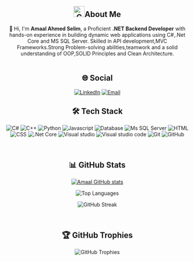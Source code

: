 <h2 align="center">
  <img src ="https://camo.githubusercontent.com/ec5c8741e4ed88b1a5824e32558e15983dbaf6b46ca017418a32e39b4036ba3b/68747470733a2f2f6d65646961322e67697068792e636f6d2f6d656469612f51737347456d706b79454f684243623765312f67697068792e6769663f6369643d656366303565343761306e336769316266716e74716d6f62386739616964316f796a327772336473336d67373030626c267269643d67697068792e676966" width="30" alt="Competitive Programming"/>About Me</h2>
<p align="center">
  👋 Hi, I'm <strong>Amaal Ahmed Selim</strong>, a Proficient <strong>.NET Backend Developer</strong> with hands-on experience in building dynamic web applications using
C#,.Net Core and MS SQL Server. Skilled in API development,MVC Frameworks.Strong Problem-solving
abilities,teamwork and a solid understanding of OOP,SOLID Principles and Clean Architecture.
  <br><br>
</p>

<h2 align="center">🌐 Social</h2>
<p align="center">
<a href="https://www.linkedin.com/in/amaal-selim-b7501228b/" target="blank">
<img src="https://img.icons8.com/?size=50&id=13930&format=png&color=000000" alt="LinkedIn"/></a>
 <a href="mailto:amaalselim27@gmail.com">
    <img src="https://img.icons8.com/?size=50&id=37246&format=png&color=000000" alt="Email"/>
  </a>
</p>

<h2 align="center">🛠 Tech Stack</h2>
<p align="center">
  <img src="https://img.icons8.com/?size=50&id=mhwmyz1eu7T5&format=png&color=000000" alt="C#"/>
  <img src="https://img.icons8.com/?size=50&id=40669&format=png&color=000000" alt="C++"/>
  <img src="https://img.icons8.com/?size=60&id=13441&format=png&color=000000" alt="Python"/>
    <img src="https://img.icons8.com/?size=50&id=PXTY4q2Sq2lG&format=png&color=000000" alt="Javascript"/>
  <img src="https://img.icons8.com/?size=50&id=RXrON5kyN96A&format=png&color=000000" alt="Database"/>
  <img src="https://img.icons8.com/?size=50&id=laYYF3dV0Iew&format=png&color=000000" alt="Ms SQL Server"/>
  <img src="https://img.icons8.com/?size=50&id=20909&format=png&color=000000" alt="HTML"/>
  <img src="https://img.icons8.com/?size=50&id=21278&format=png&color=000000" alt="CSS"/>
  <img src="https://img.icons8.com/?size=50&id=1BC75jFEBED6&format=png&color=000000" alt=".Net Core"/>
  <img src="https://img.icons8.com/?size=50&id=ezj3zaVtImPg&format=png&color=000000" alt="Visual studio"/>
  <img src="https://img.icons8.com/?size=50&id=0OQR1FYCuA9f&format=png&color=000000" alt="Visual studio code"/>
  <img src="https://img.icons8.com/?size=50&id=20906&format=png&color=000000" alt="Git"/>
  <img src="https://img.icons8.com/?size=50&id=efFfwotdkiU5&format=png&color=000000" alt="GitHub"/>
</p>
<br>
<h2 align="center">📊 GitHub Stats</h2>
<p align="center">
  <a href="https://github.com/amaalselim">
    <img src="https://github-readme-stats.vercel.app/api/top-langs?username=amaalselim&stars=true&include_all_commits=true&hide_border=true&show_icons=true&theme=radical" alt="Amaal GitHub stats"/>
  </a>
</p>
<p align="center">
    <img  alt="Top Languages" src="https://github-readme-stats.vercel.app/api?username=amaalselim&hide_border=true&langs_count=8&layout=compact&theme=radical" alt="amaalselim"/>
</p>
<p align="center">
 <img src="https://github-readme-streak-stats.herokuapp.com?user=amaalselim&theme=radical&hide_border=true&date_format=M%20j%5B%2C%20Y%5D" alt="GitHub Streak">
</p>

<br>
<h2 align="center">🏆 GitHub Trophies</h2>
<p align="center">
  <img src="https://github-profile-trophy.vercel.app/?username=amaalselim&theme=radical&no-frame=true&no-bg=true&margin-w=4" alt="GitHub Trophies"/>
</p>

